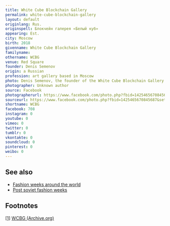 ```yaml
---
title: White Cube Blockchain Gallery
permalink: white-cube-blockchain-gallery
layout: default
originlang: Rus.
originspell: Блокчейн галерея «Белый куб»
appearing: Est.
city: Moscow
birth: 2018
givenname: White Cube Blockchain Gallery
familyname:
othername: WCBG
venue: Red Square
founder: Denis Semenov
origin: a Russian
profession: art gallery based in Moscow
photo: Denis Semenov, the founder of the White Cube Blockchain Gallery in 2017
photographer: Unknown author
source: Facebook
photographerurl: https://www.facebook.com/photo.php?fbid=1425465670845687&set=a.255066451218954&type=3&theater
sourceurl: https://www.facebook.com/photo.php?fbid=1425465670845687&set=a.255066451218954&type=3&theater
shortname: WCBG
facebook: 708
instagram: 0
youtube: 0
vimeo: 0
twitter: 0
tumblr: 0
vkontakte: 0
soundcloud: 0
pinterest: 0
weibo: 0
---
```


<!---
To edit top block see
icon "Meta Data"
on right menu
Full edit instructions
indexmod.gq/edit
-->

## See also

+ [Fashion weeks around the world](fashion-weeks-around-the-world)
+ [Post soviet fashion weeks](post-soviet-fashion-weeks)

## Footnotes

[[1]](#a1) <span id="f1"></span> [WCBG (Archive.org)](https://web.archive.org/web/*/http://wcbg.tilda.ws)
